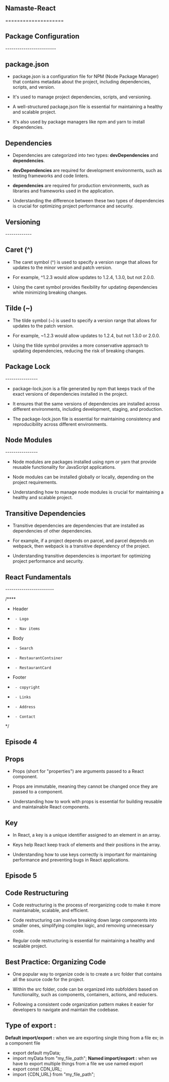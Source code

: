 Namaste-React
-------------

\====================

Package Configuration
---------------------

\-------------------------

package.json
------------

*   package.json is a configuration file for NPM (Node Package Manager) that contains metadata about the project, including dependencies, scripts, and version.
    
*   It's used to manage project dependencies, scripts, and versioning.
    
*   A well-structured package.json file is essential for maintaining a healthy and scalable project.
    
*   It's also used by package managers like npm and yarn to install dependencies.
    

Dependencies
------------

*   Dependencies are categorized into two types: **devDependencies** and **dependencies**.
    
*   **devDependencies** are required for development environments, such as testing frameworks and code linters.
    
*   **dependencies** are required for production environments, such as libraries and frameworks used in the application.
    
*   Understanding the difference between these two types of dependencies is crucial for optimizing project performance and security.
    

Versioning
----------

\-------------

Caret (^)
---------

*   The caret symbol (^) is used to specify a version range that allows for updates to the minor version and patch version.
    
*   For example, ^1.2.3 would allow updates to 1.2.4, 1.3.0, but not 2.0.0.
    
*   Using the caret symbol provides flexibility for updating dependencies while minimizing breaking changes.
    

Tilde (~)
---------

*   The tilde symbol (~) is used to specify a version range that allows for updates to the patch version.
    
*   For example, ~1.2.3 would allow updates to 1.2.4, but not 1.3.0 or 2.0.0.
    
*   Using the tilde symbol provides a more conservative approach to updating dependencies, reducing the risk of breaking changes.
    

Package Lock
------------

\----------------

*   package-lock.json is a file generated by npm that keeps track of the exact versions of dependencies installed in the project.
    
*   It ensures that the same versions of dependencies are installed across different environments, including development, staging, and production.
    
*   The package-lock.json file is essential for maintaining consistency and reproducibility across different environments.
    

Node Modules
------------

\----------------

*   Node modules are packages installed using npm or yarn that provide reusable functionality for JavaScript applications.
    
*   Node modules can be installed globally or locally, depending on the project requirements.
    
*   Understanding how to manage node modules is crucial for maintaining a healthy and scalable project.
    

Transitive Dependencies
-----------------------

*   Transitive dependencies are dependencies that are installed as dependencies of other dependencies.
    
*   For example, if a project depends on parcel, and parcel depends on webpack, then webpack is a transitive dependency of the project.
    
*   Understanding transitive dependencies is important for optimizing project performance and security.
    

React Fundamentals
------------------

\------------------------

/****
 * Header
 *      - Logo
 *      - Nav items
 * Body
 *      - Search
 *      - RestaurantContsiner
 *      - RestaurantCard
 * Footer
 *      - copyright
 *      - Links
 *      - Address
 *      - Contact
 */

Episode 4
---------

Props
-----

*   Props (short for "properties") are arguments passed to a React component.
    
*   Props are immutable, meaning they cannot be changed once they are passed to a component.
    
*   Understanding how to work with props is essential for building reusable and maintainable React components.
    

Key
---

*   In React, a key is a unique identifier assigned to an element in an array.
    
*   Keys help React keep track of elements and their positions in the array.
    
*   Understanding how to use keys correctly is important for maintaining performance and preventing bugs in React applications.
    

Episode 5
---------

Code Restructuring
------------------

*   Code restructuring is the process of reorganizing code to make it more maintainable, scalable, and efficient.
    
*   Code restructuring can involve breaking down large components into smaller ones, simplifying complex logic, and removing unnecessary code.
    
*   Regular code restructuring is essential for maintaining a healthy and scalable project.
    

Best Practice: Organizing Code
------------------------------

*   One popular way to organize code is to create a src folder that contains all the source code for the project.
    
*   Within the src folder, code can be organized into subfolders based on functionality, such as components, containers, actions, and reducers.
    
*   Following a consistent code organization pattern makes it easier for developers to navigate and maintain the codebase.

**Type of export** :
------------------------------
**Default import/export :** when we are exporting single thing from a file ex; in a component file
- export default myData;
- import myData from "my_file_path";
**Named import/export :** when we have to export multiple things from a file
we use named export
- export const CDN_URL;
- import {CDN_URL}  from "my_file_path"; 